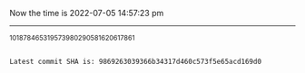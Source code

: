 Now the time is 2022-07-05 14:57:23 pm

---

<small>101878465319573980290581620617861</small>

```txt

Latest commit SHA is: 9869263039366b34317d460c573f5e65acd169d0
```
